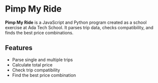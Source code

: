# Pimp My Ride

**Pimp My Ride** is a JavaScript and Python program created as a school exercise at Ada Tech School. It parses trip data, checks compatibility, and finds the best price combinations.

## Features

- Parse single and multiple trips
- Calculate total price
- Check trip compatibility
- Find the best price combination


